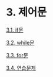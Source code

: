 # 3. 제어문

[3.1. if문](3%20%E1%84%8C%E1%85%A6%E1%84%8B%E1%85%A5%E1%84%86%E1%85%AE%E1%86%AB%202824df3ad71640c686fce5bc537bcc84/3%201%20if%E1%84%86%E1%85%AE%E1%86%AB%206cf403ec7c414d01afb033a18ee457c6.md)

[3.2. while문](3%20%E1%84%8C%E1%85%A6%E1%84%8B%E1%85%A5%E1%84%86%E1%85%AE%E1%86%AB%202824df3ad71640c686fce5bc537bcc84/3%202%20while%E1%84%86%E1%85%AE%E1%86%AB%201fc5acabf60b4ab9b568608eddfdd277.md)

[3.3. for문](3%20%E1%84%8C%E1%85%A6%E1%84%8B%E1%85%A5%E1%84%86%E1%85%AE%E1%86%AB%202824df3ad71640c686fce5bc537bcc84/3%203%20for%E1%84%86%E1%85%AE%E1%86%AB%200434e809c6d34a02865b66994bbfde83.md)

[3.4. 연습문제](3%20%E1%84%8C%E1%85%A6%E1%84%8B%E1%85%A5%E1%84%86%E1%85%AE%E1%86%AB%202824df3ad71640c686fce5bc537bcc84/3%204%20%E1%84%8B%E1%85%A7%E1%86%AB%E1%84%89%E1%85%B3%E1%86%B8%E1%84%86%E1%85%AE%E1%86%AB%E1%84%8C%E1%85%A6%209eabe91036cd4fa6a613f40999d05895.md)